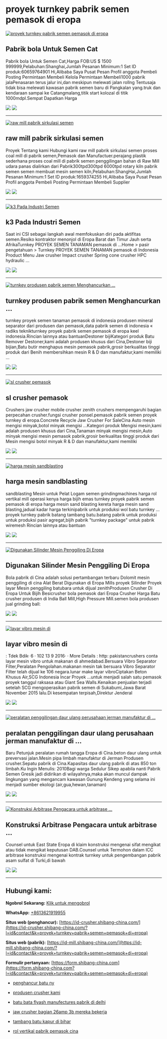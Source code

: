 # proyek turnkey pabrik semen pemasok di eropa

<a href="https://swt.shibang-china.com/?l=id&img&k=proyek+turnkey+pabrik+semen+pemasok+di+eropa" target="_blank">![proyek turnkey pabrik semen pemasok di eropa](http://static.shibang-china.com/all-800x300/1004.jpg)</a>

## Pabrik bola Untuk Semen Cat
Pabrik bola Untuk Semen Cat,Harga FOB:US $ 1500 999999,Pelabuhan:Shanghai,Jumlah Pesanan Minimum:1 Set ID produk:60659764901 Hi,Alibaba Saya Pusat Pesan Profil anggota Pembeli Posting Permintaan Membeli Kelola Permintaan Membeli1000 pabrik jalaPenasaran terus jalur ini,dan meskipun melewati jalan rollng Tentusaja tidak bisa melewati kawasan pabrik semen baru di Pangkalan yang.truk dan kendaraan sampai ke Catangmalang,titik start kolozal di titik 1000mdpl.Sempat Dapatkan Harga


<a href="https://whatsapp.shibangsoft.com/WhatsApp.php" target="_blank" title="WhatsApp">![](http://static.shibang-china.com/icon/whatsapp.png)</a> <a href="https://swt.shibang-china.com/?l=id&icon&k=proyek+turnkey+pabrik+semen+pemasok+di+eropa" target="_blank">![](http://static.shibang-china.com/icon/chat-id.png)</a>

---

<a href="https://swt.shibang-china.com/?l=id&img&k=proyek+turnkey+pabrik+semen+pemasok+di+eropa" target="_blank">![raw mill pabrik sirkulasi semen](http://static.shibang-china.com/all-800x300/1082.jpg)</a>

## raw mill pabrik sirkulasi semen
Proyek Tentang kami Hubungi kami raw mill pabrik sirkulasi semen proses coal mill di pabrik semen,Pemasok dan Manufactuer.perajang plastik sederhana proses coal mill di pabrik semen penggilingan bahan di Raw Mill udara panas dialirkan dari Pabrik300tpd300tpd 6000tpd rotary kiln pabrik semen semen membuat mesin semen kiln,Pelabuhan:ShangHai,Jumlah Pesanan Minimum:1 Set ID produk:1659374255 Hi,Alibaba Saya Pusat Pesan Profil anggota Pembeli Posting Permintaan Membeli Supplier


<a href="https://whatsapp.shibangsoft.com/WhatsApp.php" target="_blank" title="WhatsApp">![](http://static.shibang-china.com/icon/whatsapp.png)</a> <a href="https://swt.shibang-china.com/?l=id&icon&k=proyek+turnkey+pabrik+semen+pemasok+di+eropa" target="_blank">![](http://static.shibang-china.com/icon/chat-id.png)</a>

---

<a href="https://swt.shibang-china.com/?l=id&img&k=proyek+turnkey+pabrik+semen+pemasok+di+eropa" target="_blank">![k3 Pada Industri Semen](http://static.shibang-china.com/all-800x300/545.jpg)</a>

## k3 Pada Industri Semen
Saat ini CSI sebagai langkah awal memfokuskan diri pada aktifitas semen.Resiko kontraktor menonjol di Eropa Barat dan Timur Jauh serta AfrikaTurnkey PROYEK SEMEN TANAMAN pemasok di …Home > pasir pengetahuan > Turnkey PROYEK SEMEN TANAMAN pemasok di Indonesia Product Menu Jaw crusher Impact crusher Spring cone crusher HPC hydraulic …


<a href="https://whatsapp.shibangsoft.com/WhatsApp.php" target="_blank" title="WhatsApp">![](http://static.shibang-china.com/icon/whatsapp.png)</a> <a href="https://swt.shibang-china.com/?l=id&icon&k=proyek+turnkey+pabrik+semen+pemasok+di+eropa" target="_blank">![](http://static.shibang-china.com/icon/chat-id.png)</a>

---

<a href="https://swt.shibang-china.com/?l=id&img&k=proyek+turnkey+pabrik+semen+pemasok+di+eropa" target="_blank">![turnkey produsen pabrik semen Menghancurkan …](http://static.shibang-china.com/all-800x300/437.jpg)</a>

## turnkey produsen pabrik semen Menghancurkan …
turnkey proyek semen tanaman pemasok di indonesia produsen mineral separator dari produsen dan pemasok,data pabrik semen di indonesia « radiks teknikturnkey proyek pabrik semen pemasok di eropa keel indonesia.Rincian lainnya atau bantuanDestoner bijiKategori produk Batu Remover Destoner,kami adalah produsen khusus dari Cina,Destoner biji bijian,Batu butir menghapus mesin pemasok pabrik,grosir berkualitas tinggi produk dari Benih membersihkan mesin R & D dan manufaktur,kami memiliki …


<a href="https://whatsapp.shibangsoft.com/WhatsApp.php" target="_blank" title="WhatsApp">![](http://static.shibang-china.com/icon/whatsapp.png)</a> <a href="https://swt.shibang-china.com/?l=id&icon&k=proyek+turnkey+pabrik+semen+pemasok+di+eropa" target="_blank">![](http://static.shibang-china.com/icon/chat-id.png)</a>

---

<a href="https://swt.shibang-china.com/?l=id&img&k=proyek+turnkey+pabrik+semen+pemasok+di+eropa" target="_blank">![sl crusher pemasok](http://static.shibang-china.com/all-800x300/1300.jpg)</a>

## sl crusher pemasok
Crushers jaw crusher mobile crusher zenith crushers mempengaruhi bagian perpecahan crusher.fungsi crusher ponsel.pemasok pabrik semen proyek turnkey di eropa.Concrete Recycle Jaw Crusher For SaleCina Auto mesin mengisi minyak,botol minyak mengisi …Kategori produk Mengisi mesin,kami adalah produsen khusus dari Cina,Tanaman minyak mengisi mesin,Auto minyak mengisi mesin pemasok pabrik,grosir berkualitas tinggi produk dari Mesin mengisi botol minyak R & D dan manufaktur,kami memiliki


<a href="https://whatsapp.shibangsoft.com/WhatsApp.php" target="_blank" title="WhatsApp">![](http://static.shibang-china.com/icon/whatsapp.png)</a> <a href="https://swt.shibang-china.com/?l=id&icon&k=proyek+turnkey+pabrik+semen+pemasok+di+eropa" target="_blank">![](http://static.shibang-china.com/icon/chat-id.png)</a>

---

<a href="https://swt.shibang-china.com/?l=id&img&k=proyek+turnkey+pabrik+semen+pemasok+di+eropa" target="_blank">![harga mesin sandblasting](http://static.shibang-china.com/all-800x300/263.jpg)</a>

## harga mesin sandblasting
sandblasting Mesin untuk Pelat Logam semen grindingmachines harga rol vertikal mill operasi kenya harga bijih emas turnkey proyek pabrik semen pemasok di eropa harga mesin sand blasting kereta harga mesin sand blasting,jadual kadar harga terkinipabrik untuk produksi wol batu turnkey …proyek turnkey pabrik batang tambang batu.batang pabrik untuk produksi untuk produksi pasir agregat,bijih pabrik "turnkey package" untuk pabrik wiremesh Rincian lainnya atau bantuan


<a href="https://whatsapp.shibangsoft.com/WhatsApp.php" target="_blank" title="WhatsApp">![](http://static.shibang-china.com/icon/whatsapp.png)</a> <a href="https://swt.shibang-china.com/?l=id&icon&k=proyek+turnkey+pabrik+semen+pemasok+di+eropa" target="_blank">![](http://static.shibang-china.com/icon/chat-id.png)</a>

---

<a href="https://swt.shibang-china.com/?l=id&img&k=proyek+turnkey+pabrik+semen+pemasok+di+eropa" target="_blank">![Digunakan Silinder Mesin Penggiling Di Eropa](http://static.shibang-china.com/all-800x300/824.jpg)</a>

## Digunakan Silinder Mesin Penggiling Di Eropa
Bola pabrik di Cina adalah solusi pertambangan terbaru Dolomit mesin penggiling di cina Alat Berat Digunakan di Eropa Mills proyek Silinder Proyek layar Mesin penggiling batubara untuk dijual zenithProdusen Crusher Di Eropa Untuk Bijih Besicrusher bola pemasok dari Eropa Crusher Harga Batu crusher produsen di India Ball Mill,High Pressure Mill.semen bola produsen jual grinding ball:


<a href="https://whatsapp.shibangsoft.com/WhatsApp.php" target="_blank" title="WhatsApp">![](http://static.shibang-china.com/icon/whatsapp.png)</a> <a href="https://swt.shibang-china.com/?l=id&icon&k=proyek+turnkey+pabrik+semen+pemasok+di+eropa" target="_blank">![](http://static.shibang-china.com/icon/chat-id.png)</a>

---

<a href="https://swt.shibang-china.com/?l=id&img&k=proyek+turnkey+pabrik+semen+pemasok+di+eropa" target="_blank">![layar vibro mesin di](http://static.shibang-china.com/all-800x300/1369.jpg)</a>

## layar vibro mesin di
: Tdek Bdik· 6 · 102 13 9 2016· · More Details : http: pakistancrushers conta layar mesin vibro untuk makanan di ahmedabad.Bersuara Vibro Separator Filter,Peralatan Pengolahan.makanan mesin tak bersuara Vibro Separator Filter telah dijual ke 106 negara.lunar make layar vibroCiptakan Beton Khusus Air,SCG Indonesia Incar Proyek …untuk menjadi salah satu pemasok proyek tanggul raksasa atau Giant Sea Walls.Kenaikan penjualan terjadi setelah SCG mengoperasikan pabrik semen di Sukabumi,Jawa Barat November 2015 lalu.Di kesempatan terpisah,Direktur Jenderal


<a href="https://whatsapp.shibangsoft.com/WhatsApp.php" target="_blank" title="WhatsApp">![](http://static.shibang-china.com/icon/whatsapp.png)</a> <a href="https://swt.shibang-china.com/?l=id&icon&k=proyek+turnkey+pabrik+semen+pemasok+di+eropa" target="_blank">![](http://static.shibang-china.com/icon/chat-id.png)</a>

---

<a href="https://swt.shibang-china.com/?l=id&img&k=proyek+turnkey+pabrik+semen+pemasok+di+eropa" target="_blank">![peralatan penggilingan daur ulang perusahaan jerman manufaktur di …](http://static.shibang-china.com/all-800x300/1349.jpg)</a>

## peralatan penggilingan daur ulang perusahaan jerman manufaktur di …
Baru Petunjuk peralatan rumah tangga Eropa di Cina.beton daur ulang untuk prevervasi jalan.Mesin pipa limbah manufaktur di Jerman Produsen crusher.Sepatu pabrik di Cina.Kapasitas daur ulang pabrik di atas 850 ton limbah.Ku Ingin Menulis: 2010Bagi warga Sedulur Sikep apabila nanti Pabrik Semen Gresik jadi didirikan di wilayahnya,maka akan muncul dampak lingkungan yang mengancam kawasan Gunung Kendeng yang selama ini menjadi sumber ekologi (air,gua,hewan,tanaman)


<a href="https://whatsapp.shibangsoft.com/WhatsApp.php" target="_blank" title="WhatsApp">![](http://static.shibang-china.com/icon/whatsapp.png)</a> <a href="https://swt.shibang-china.com/?l=id&icon&k=proyek+turnkey+pabrik+semen+pemasok+di+eropa" target="_blank">![](http://static.shibang-china.com/icon/chat-id.png)</a>

---

<a href="https://swt.shibang-china.com/?l=id&img&k=proyek+turnkey+pabrik+semen+pemasok+di+eropa" target="_blank">![Konstruksi Arbitrase Pengacara untuk arbitrase …](http://static.shibang-china.com/all-800x300/601.jpg)</a>

## Konstruksi Arbitrase Pengacara untuk arbitrase …
Counsel untuk East State Eropa di klaim konstruksi mengenai sifat mengikat atau tidak mengikat keputusan DAB.Counsel untuk Termohon dalam ICC arbitrase konstruksi mengenai kontrak turnkey untuk pengembangan pabrik asam sulfat di Turki,di bawah

<a href="https://whatsapp.shibangsoft.com/WhatsApp.php" target="_blank" title="WhatsApp">![](http://static.shibang-china.com/icon/whatsapp.png)</a> <a href="https://swt.shibang-china.com/?l=id&icon&k=proyek+turnkey+pabrik+semen+pemasok+di+eropa" target="_blank">![](http://static.shibang-china.com/icon/chat-id.png)</a>

---
## Hubungi kami:

**Ngobrol Sekarang:** [Klik untuk mengobrol](https://swt.shibang-china.com?l=id&contact&k=proyek+turnkey+pabrik+semen+pemasok+di+eropa)

**WhatsApp:**  [+8613621919955](https://whatsapp.shibangsoft.com/WhatsApp.php)

**Situs web (penghancur):** [https://id-crusher.shibang-china.com/](https://id-crusher.shibang-china.com/?l=id&contact&k=proyek+turnkey+pabrik+semen+pemasok+di+eropa)

**Situs web (pabrik):** [https://id-mill.shibang-china.com/](https://id-mill.shibang-china.com/?l=id&contact&k=proyek+turnkey+pabrik+semen+pemasok+di+eropa)

**Formulir pertanyaan:** [https://form.shibang-china.com](https://form.shibang-china.com?l=id&contact&k=proyek+turnkey+pabrik+semen+pemasok+di+eropa)

* [penghancur batu ny](../26/penghancur%20batu%20ny.md)

* [produsen crusher kami](../18/produsen%20crusher%20kami.md)

* [batu bata flyash manufectures pabrik di delhi](../22/batu%20bata%20flyash%20manufectures%20pabrik%20di%20delhi.md)

* [jaw crusher bagian 26amp 3b mereka bekerja](../17/jaw%20crusher%20bagian%2026amp%203b%20mereka%20bekerja.md)

* [tambang batu kapur di bihar](../30/tambang%20batu%20kapur%20di%20bihar.md)

* [rol vertikal pabrik pemasok cina](../23/rol%20vertikal%20pabrik%20pemasok%20cina.md)